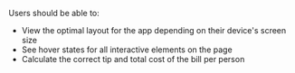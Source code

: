 Users should be able to:

- View the optimal layout for the app depending on their device's screen size
- See hover states for all interactive elements on the page
- Calculate the correct tip and total cost of the bill per person
